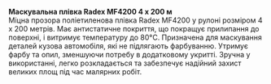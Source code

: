 **Маскувальна плівка Radex MF4200 4 x 200 м**  
Міцна прозора поліетиленова плівка Radex MF4200 у рулоні розміром 4 x 200 метрів. Має антистатичне покриття, що покращує прилипання до поверхні, і витримує температуру до 80°C. Призначена для маскування деталей кузова автомобіля, які не підлягають фарбуванню. Утримує фарбу та опил, зменшуючи потребу в додатковому укритті. Зручна у використанні, легко розкладається та забезпечує надійний захист великих площ під час малярних робіт.